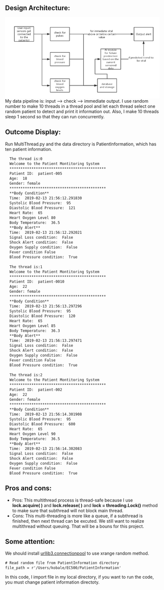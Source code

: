 ## Design Architecture:

<img align = center src = "https://github.com/leonshen95/EC500/blob/master/EC500%20diagram%201.jpg?raw=true">
My data pipeline is: input --> check --> immediate output.  I use random number to make 10 threads in a thread pool and let each thread select one random patient to detect and print it information out. Also, I make 10 threads sleep 1 second so that they can run concurrently.

## Outcome Display:
Run MultiThread.py and the data directory is PatientInformation, which has ten patient information.

      The thread is:0
      Welcome to the Patient Montitoring System
      ********************************************
      Patient ID:  patient-005
      Age:  18
      Gender: female
      ********************************************
      **Body Condition**
      Time:  2019-02-13 21:56:12.291830
      Systolic Blood Pressure:  95
      Diastolic Blood Pressure:  121
      Heart Rate:  65
      Heart Oxygen Level 80
      Body Temperature:  36.5
      **Body Alert**
      Time:  2019-02-13 21:56:12.292021
      Signal Loss condition:  False
      Shock Alert condition:  False
      Oxygen Supply condition:  False
      Fever condition False
      Blood Pressure condition:  True
      
      The thread is:1
      Welcome to the Patient Montitoring System
      ********************************************
      Patient ID:  patient-0010
      Age:  22
      Gender: female
      ********************************************
      **Body Condition**
      Time:  2019-02-13 21:56:13.297296
      Systolic Blood Pressure:  95
      Diastolic Blood Pressure:  120
      Heart Rate:  65
      Heart Oxygen Level 85
      Body Temperature:  36.3
      **Body Alert**
      Time:  2019-02-13 21:56:13.297471
      Signal Loss condition:  False
      Shock Alert condition:  False
      Oxygen Supply condition:  False
      Fever condition False
      Blood Pressure condition:  True
      
      The thread is:2
      Welcome to the Patient Montitoring System
      ********************************************
      Patient ID:  patient-002
      Age:  22
      Gender: female
      ********************************************
      **Body Condition**
      Time:  2019-02-13 21:56:14.301908
      Systolic Blood Pressure:  95
      Diastolic Blood Pressure:  600
      Heart Rate:  65
      Heart Oxygen Level 90
      Body Temperature:  36.5
      **Body Alert**
      Time:  2019-02-13 21:56:14.302083
      Signal Loss condition:  False
      Shock Alert condition:  False
      Oxygen Supply condition:  False
      Fever condition False
      Blood Pressure condition:  True

## Pros and cons:
* Pros: This multithread process is thread-safe because I use **lock.acquire( )** and **lock.release( )** and **lock = threading.Lock()** method to make sure that subthread will not block main thread.
* Cons: This multi-threading is more like a queue, if a subthread is finished, then next thread can be excuted. We still want to realize multithread without queuing. That will be a bouns for this project.

## Some attention:
We should install [urllib3.connectionpool](https://urllib3.readthedocs.io/en/1.4/pools.html) to use xrange random method.  
```
# Read random file from PatientInformation directory
file_path = r'/Users/kobale/EC500/PatientInformation'
```
In this code, I import file in my local directory, if you want to run the code, you must change patient information directoty.
